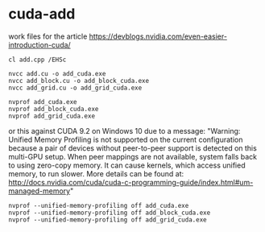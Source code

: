 # cuda-add
work files for the article https://devblogs.nvidia.com/even-easier-introduction-cuda/

```
cl add.cpp /EHSc

nvcc add.cu -o add_cuda.exe
nvcc add_block.cu -o add_block_cuda.exe
nvcc add_grid.cu -o add_grid_cuda.exe

nvprof add_cuda.exe
nvprof add_block_cuda.exe
nvprof add_grid_cuda.exe
```

or this against CUDA 9.2 on Windows 10 due to a message: "Warning: Unified Memory Profiling is not supported on the current configuration because a pair of devices without peer-to-peer support is detected on this multi-GPU setup. When peer mappings are not available, system falls back to using zero-copy memory. It can cause kernels, which access unified memory, to run slower. More details can be found at: http://docs.nvidia.com/cuda/cuda-c-programming-guide/index.html#um-managed-memory"
```
nvprof --unified-memory-profiling off add_cuda.exe
nvprof --unified-memory-profiling off add_block_cuda.exe
nvprof --unified-memory-profiling off add_grid_cuda.exe
```